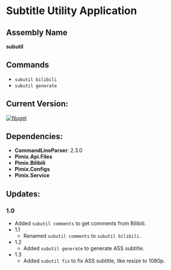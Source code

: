 Subtitle Utility Application
===

Assembly Name
---
**subutil**

Commands
---
- `subutil bilibili`
- `subutil generate`

Current Version:
---
[![Nuget](https://img.shields.io/nuget/v/Pimix.Apps.SubUtil.svg)](http://nuget.org/packages/Pimix.Apps.SubUtil)

Dependencies:
---
- **CommandLineParser**: 2.3.0
- **Pimix.Api.Files**
- **Pimix.Bilibili**
- **Pimix.Configs**
- **Pimix.Service**

Updates:
---
### 1.0
- Added `subutil comments` to get comments from Bilibili.
- 1.1
  - Renamed `subutil comments` to `subutil bilibili`.
- 1.2
  - Added `subutil generate` to generate ASS subtitle.
- 1.3
  - Added `subutil fix` to fix ASS subtitle, like resize to 1080p.